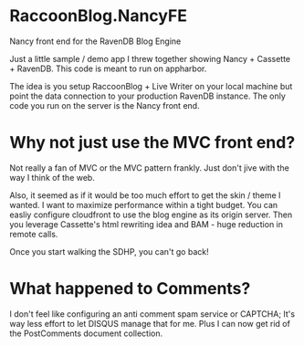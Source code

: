 RaccoonBlog.NancyFE
===================

Nancy front end for the RavenDB Blog Engine

Just a little sample / demo app I threw together showing Nancy + Cassette + RavenDB. This code is meant to run on appharbor.

The idea is you setup RaccoonBlog + Live Writer on your local machine but point the data connection to your production RavenDB instance. The only code you run on the server is the Nancy front end.

Why not just use the MVC front end?
===================

Not really a fan of MVC or the MVC pattern frankly. Just don't jive with the way I think of the web. 

Also, it seemed as if it would be too much effort to get the skin / theme I wanted. I want to maximize performance within a tight budget. You can easliy configure cloudfront to use the blog engine as its origin server. Then you leverage Cassette's html rewriting idea and BAM - huge reduction in remote calls.

Once you start walking the SDHP, you can't go back!

What happened to Comments?
===================

I don't feel like configuring an anti comment spam service or CAPTCHA; It's way less effort to let DISQUS manage that for me. Plus I can now get rid of the PostComments document collection.
